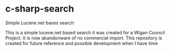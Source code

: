 # c-sharp-search
Simple Lucene.net bases search

This is a simple lucene.net based search it was created for a WIgan Council Project. It is now abandonware of no commercial import. This repository is created for future reference and possible development when I have time
